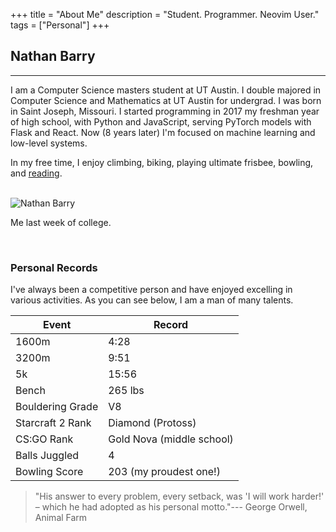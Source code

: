 +++
title = "About Me"
description = "Student. Programmer. Neovim User."
tags = ["Personal"]
+++



## Nathan Barry
---

I am a Computer Science masters student at UT Austin. I double majored in Computer Science and Mathematics at UT Austin for undergrad. I was born in Saint Joseph, Missouri. I started programming in 2017 my freshman year of high school, with Python and JavaScript, serving PyTorch models with Flask and React. Now (8 years later) I'm focused on machine learning and low-level systems.

In my free time, I enjoy climbing, biking, playing ultimate frisbee, bowling, and [reading](/posts/favorite-books/).


<br>
<img alt="Nathan Barry" src="/images/nathan.webp">
<p class="text-center">Me last week of college.</p>
<br>


### Personal Records

I've always been a competitive person and have enjoyed excelling in various activities. As you can see below, I am a man of many talents.

Event | Record
--- | ---
1600m | 4:28
3200m | 9:51
5k | 15:56
Bench | 265 lbs
Bouldering Grade | V8
Starcraft 2 Rank | Diamond (Protoss)
CS:GO Rank | Gold Nova (middle school)
Balls Juggled | 4
Bowling Score | 203 (my proudest one!)


> "His answer to every problem, every setback, was 'I will work harder!' – which he had adopted as his personal motto."--- George Orwell, Animal Farm


<!-- ## Life Philosophy -->
<!-- My life philosophy started crystalizing when I was 15 and has remained more or less constant ever since. It was heavily inspired by Aldous Huxley, Nietzsche, Robert Greene, Carl Jung, William Rees-Mogg and James Dale Davidson, Ayn Rand, Dostoevsky, and a few other names. -->

<!-- One of the main things that makes humans special is that we are cognisant that time passes and the concept of a future. We acknowledge that we can sacrifice today to make a better tomorrow, not just for you but for all those after. -->

<!-- We consist of a community of different versions of ourselves propagated across time. You aren't just who you are now, but also you a day from now, a year, a decade, etc. What you choose to do today will directly affect all of those future versions of you. One should act in accordance with whatever will maximize the expected value of fulfillment across all of those versions, not just the version of you today. -->

<!-- I recall once hearing the quote, *"Bees make honey. Beavers build dams. Humans create progress".* **Progress seems to be the general motif of humanity**. Being able to create new things that are recognized to have value is a fundamental human desire and is what we derive fulfillment from. -->

<!-- The only consistent things that regularly lead to the creation of value and novelty are competence and hard work. Competence is having the proper knowledge and ability to solve problems. Hard work is having the endurance to actually solve them. -->

<!-- The word **MORE** describes humanity at all levels, from individuals to corporations, states, societies, and humanity as a whole. On an individual level, one desires to become more than who they are. Becoming better as time passes is what characterizes life and is a necessary pursuit. One should adopt as much responsibility as one can and always be pushing beyond what they think they are capable are. We must do our part in driving humanity forward. We must do our part to make our lives better, and the lives of all generations going forward. -->

